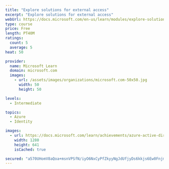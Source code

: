 ```yaml
---
title: "Explore solutions for external access"
excerpt: "Explore solutions for external access"
webUrl: https://docs.microsoft.com/en-us/learn/modules/explore-solutions-for-external-access/
type: course
price: Free
length: PT40M
ratings:
  count: 5
  average: 5
heat: 50

provider:
  name: Microsoft Learn
  domain: microsoft.com
  images:
    - url: /assets/images/organizations/microsoft.com-50x50.jpg
      width: 50
      height: 50

levels:
  - Intermediate

topics:
  - Azure
  - Identity

images:
  - url: https://docs.microsoft.com/learn/achievements/azure-active-directory-external-access-social.png
    width: 1280
    height: 641
    isCached: true

secured: "a570UHomV8aQoa+msnVPSfN/iyO6NxCyPfZkyyNgJdUfjyDs6kkjs6Ew0FnjmP4If9Y6mRkuB5Wk/aquoGgAB3k9NpKfoFxJGSHn3tH2IivlQL7dgcAn+z6fBVAY0m+FwPJ6hmyOHlMvsGr/EaCcZEEllfEYe2OL04TzwMAztJh7WMJOwvzPu9cwynYLF10Wad4oGXgUiWzCRI6MLDb+XESRutT+Jn7a1lXY4lUy8OZBtCxTwuZjsXDQMUhOa/5OKcmVbZPYpMfb7or1sAykR3Ujhfg7HZt/w9W3Q1qjCNzVneLTWhtFr6vcoKEbzr6CjfMQ60HyIMLwqV0RkBow/ejZPoMqcJ5DCnsNcxPgpTAnGwh9vra5N2lDACtT4kqbNx0yDV75Z5kpHxGwQ7unjdf//sSevb4OW67JJn+xiq0=;r3E+pEknF+7v3PeG6rLmIA=="
---
```


